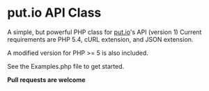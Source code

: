 put.io API Class
===========================

A simple, but powerful PHP class for [put.io](https://put.io/)'s API (version 1)
Current requirements are PHP 5.4, cURL extension, and JSON extension.

A modified version for PHP >= 5 is also included.

See the Examples.php file to get started.

**Pull requests are welcome**